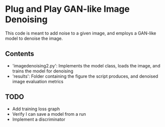 # Plug and Play GAN-like Image Denoising

This code is meant to add noise to a given image, and employs a GAN-like model to denoise the image.

## Contents
- 'imagedenoising2.py': Implements the model class, loads the image, and trains the model for denoising
- 'results': Folder containing the figure the script produces, and denoised image evaluation metrics

## TODO
- Add training loss graph
- Verify I can save a model from a run
- Implement a discriminator
